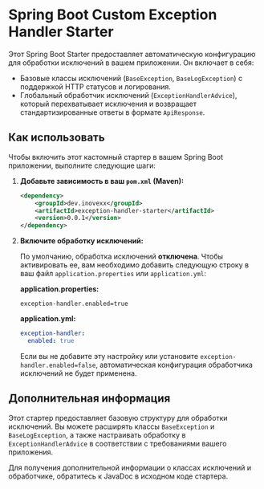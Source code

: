 # Spring Boot Custom Exception Handler Starter

Этот Spring Boot Starter предоставляет автоматическую конфигурацию для обработки исключений в вашем приложении. Он включает в себя:

* Базовые классы исключений (`BaseException`, `BaseLogException`) с поддержкой HTTP статусов и логирования.
* Глобальный обработчик исключений (`ExceptionHandlerAdvice`), который перехватывает исключения и возвращает стандартизированные ответы в формате `ApiResponse`.

## Как использовать

Чтобы включить этот кастомный стартер в вашем Spring Boot приложении, выполните следующие шаги:

1.  **Добавьте зависимость в ваш `pom.xml` (Maven):**
    
    ```xml
    <dependency>
        <groupId>dev.inovexx</groupId>
        <artifactId>exception-handler-starter</artifactId>
        <version>0.0.1</version>
    </dependency>
    ```

2.  **Включите обработку исключений:**

    По умолчанию, обработка исключений **отключена**. Чтобы активировать ее, вам необходимо добавить следующую строку в ваш файл `application.properties` или `application.yml`:

    **application.properties:**

    ```properties
    exception-handler.enabled=true
    ```

    **application.yml:**

    ```yaml
    exception-handler:
      enabled: true
    ```

    Если вы не добавите эту настройку или установите `exception-handler.enabled=false`, автоматическая конфигурация обработчика исключений не будет применена.

## Дополнительная информация

Этот стартер предоставляет базовую структуру для обработки исключений. Вы можете расширять классы `BaseException` и `BaseLogException`, а также настраивать обработку в `ExceptionHandlerAdvice` в соответствии с требованиями вашего приложения.

Для получения дополнительной информации о классах исключений и обработчике, обратитесь к JavaDoc в исходном коде стартера.